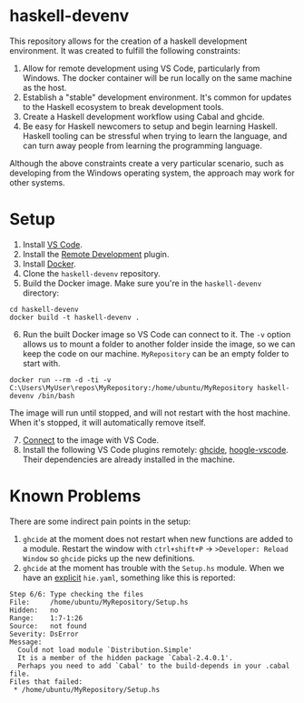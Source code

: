 # haskell-devenv
This repository allows for the creation of a haskell development environment. It was created to fulfill the following constraints:

1. Allow for remote development using VS Code, particularly from Windows. The docker container will be run locally on the same machine as the host.
2. Establish a "stable" development environment. It's common for updates to the Haskell ecosystem to break development tools.
3. Create a Haskell development workflow using Cabal and ghcide.
4. Be easy for Haskell newcomers to setup and begin learning Haskell. Haskell tooling can be stressful when trying to learn the language, and can turn away people from learning the programming language.

Although the above constraints create a very particular scenario, such as developing from the Windows operating system, the approach may work for other systems.

# Setup
1. Install [VS Code](https://code.visualstudio.com/).
2. Install the [Remote Development](https://marketplace.visualstudio.com/items?itemName=ms-vscode-remote.vscode-remote-extensionpack) plugin.
3. Install [Docker](https://www.docker.com/).
4. Clone the ```haskell-devenv``` repository.
5. Build the Docker image. Make sure you're in the ```haskell-devenv``` directory:
```
cd haskell-devenv
docker build -t haskell-devenv .
```
6. Run the built Docker image so VS Code can connect to it. The ```-v``` option allows us to mount a folder to another folder inside the image, so we can keep the code on our machine. ```MyRepository``` can be an empty folder to start with.
```
docker run --rm -d -ti -v C:\Users\MyUser\repos\MyRepository:/home/ubuntu/MyRepository haskell-devenv /bin/bash
```
The image will run until stopped, and will not restart with the host machine. When it's stopped, it will automatically remove itself.

7. [Connect](https://code.visualstudio.com/docs/remote/containers#_attaching-to-running-containers) to the image with VS Code.
8. Install the following VS Code plugins remotely: [ghcide](https://marketplace.visualstudio.com/items?itemName=DigitalAssetHoldingsLLC.ghcide), [hoogle-vscode](https://marketplace.visualstudio.com/items?itemName=jcanero.hoogle-vscode). Their dependencies are already installed in the machine.

# Known Problems
There are some indirect pain points in the setup:

1. ```ghcide``` at the moment does not restart when new functions are added to a module. Restart the window with ```ctrl+shift+P``` -> ```>Developer: Reload Window``` so ```ghcide``` picks up the new definitions.
2. ```ghcide``` at the moment has trouble with the ```Setup.hs``` module. When we have an [explicit](https://github.com/mpickering/hie-bios#explicit-configuration) ```hie.yaml```, something like this is reported:
```
Step 6/6: Type checking the files
File:     /home/ubuntu/MyRepository/Setup.hs
Hidden:   no
Range:    1:7-1:26
Source:   not found
Severity: DsError
Message: 
  Could not load module `Distribution.Simple'
  It is a member of the hidden package `Cabal-2.4.0.1'.
  Perhaps you need to add `Cabal' to the build-depends in your .cabal file.
Files that failed:
 * /home/ubuntu/MyRepository/Setup.hs
```
